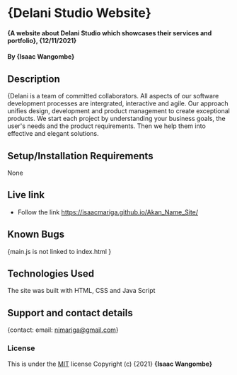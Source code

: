 # {Delani Studio Website}
#### {A website about Delani Studio which showcases their services and portfolio}, {12/11/2021}
#### By **{Isaac Wangombe}**
## Description
{Delani is a team of committed collaborators. All aspects of our software development processes are intergrated, interactive and agile. Our approach unifies design, development and product management to create exceptional products. We start each project by understanding your business goals, the user's needs and the product requirements. Then we help them into effective and elegant solutions.
## Setup/Installation Requirements
None

## Live link
* Follow the link https://isaacmariga.github.io/Akan_Name_Site/

## Known Bugs
{main.js is not linked to index.html }
## Technologies Used
The site was built with HTML, CSS and Java Script
## Support and contact details
{contact: email: nimariga@gmail.com}
### License
This is under the [MIT](licence) license
Copyright (c) {2021} **{Isaac Wangombe}**